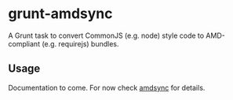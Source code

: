 # grunt-amdsync
A Grunt task to convert CommonJS (e.g. node) style code to AMD-compliant (e.g. requirejs) bundles.

## Usage
Documentation to come.
For now check [amdsync](https://github.com/sjberry/amdsync) for details.
